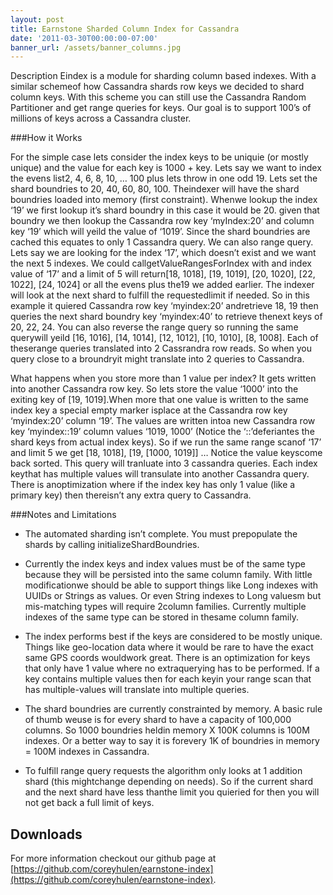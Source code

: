 ```yaml
---
layout: post
title: Earnstone Sharded Column Index for Cassandra
date: '2011-03-30T00:00:00-07:00'
banner_url: /assets/banner_columns.jpg
---
```

Description
Eindex is a module for sharding column based indexes. With a similar schemeof 
how Cassandra shards row keys we decided to shard column keys. With this 
scheme you can still use the Cassandra Random Partitioner and get range queries 
for keys. Our goal is to support 100’s of millions of keys across a Cassandra 
cluster.

###How it Works

For the simple case lets consider the index keys to be uniquie (or mostly 
unique) and the value for each key is 1000 + key. Lets say we want to index 
the evens list2, 4, 6, 8, 10, … 100 plus lets throw in one odd 19. Lets set 
the shard boundries to 20, 40, 60, 80, 100. Theindexer will have the shard 
boundries loaded into memory (first constraint). Whenwe lookup the index ‘19’ 
we first lookup it’s shard boundry in this case it would be 20. given that 
boundry we then lookup the Cassandra row key ‘myIndex:20’ and column key ‘19’ 
which will yeild the value of ‘1019’. Since the shard boundries are cached this 
equates to only 1 Cassandra query. We can also range query. Lets say we are 
looking for the index ‘17’, which doesn’t exist and we want the next 5 indexes. 
We could callgetValueRangesForIndex with and index value of ‘17’ and a limit of 
5 will return[18, 1018], [19, 1019], [20, 1020], [22, 1022], [24, 1024] or all 
the evens plus the19 we added earlier. The indexer will look at the next shard 
to fulfill the requestedlimit if needed. So in this example it quiered Cassandra 
row key ‘myindex:20’ andretrieve 18, 19 then queries the next shard boundry 
key ‘myindex:40’ to retrieve thenext keys of 20, 22, 24. You can also reverse 
the range query so running the same querywill yeild [16, 1016], [14, 1014], 
[12, 1012], [10, 1010], [8, 1008]. Each of theserange queries translated into 
2 Cassrandra row reads. So when you query close to a broundryit might translate 
into 2 queries to Cassandra.

What happens when you store more than 1 value per index? It gets written into 
another Cassandra row key. So lets store the value ‘1000’ into the exiting key 
of [19, 1019].When more that one value is written to the same index key a 
special empty marker isplace at the Cassandra row key ‘myindex:20’ column ‘19’. 
The values are written intoa new Cassandra row key ‘myindex::19’ column values 
‘1019, 1000’ (Notice the ‘::’deferiantes the shard keys from actual index keys). 
So if we run the same range scanof ‘17’ and limit 5 we get [18, 1018], 
[19, [1000, 1019]] … Notice the value keyscome back sorted. This query will 
tranluate into 3 cassandra queries. Each index keythat has multiple values will 
transulate into another Cassandra query. There is anoptimization where if the 
index key has only 1 value (like a primary key) then thereisn’t any extra 
query to Cassandra.

###Notes and Limitations

* The automated sharding isn’t complete. You must prepopulate the shards by 
calling initializeShardBoundries.

* Currently the index keys and index values must be of the same type because 
they will be persisted into the same column family. With little modificationwe 
should be able to support things like Long indexes with UUIDs or Strings as 
values.  Or even String indexes to Long valuesm but mis-matching types will 
require 2column families. Currently multiple indexes of the same type can be 
stored in thesame column family.

* The index performs best if the keys are considered to be mostly unique. 
Things like geo-location data where it would be rare to have the exact same GPS 
coords wouldwork great. There is an optimization for keys that only have 1 
value where no extraquerying has to be performed. If a key contains multiple 
values then for each keyin your range scan that has multiple-values will 
translate into multiple queries.

* The shard boundries are currently constrainted by memory. A basic rule of 
thumb weuse is for every shard to have a capacity of 100,000 columns. So 1000 
boundries heldin memory X 100K columns is 100M indexes. Or a better way to say 
it is forevery 1K of boundries in memory = 100M indexes in Cassandra.

* To fulfill range query requests the algorithm only looks at 1 addition 
shard (this mightchange depending on needs). So if the current shard and the 
next shard have less thanthe limit you quieried for then you will not get back 
a full limit of keys.

Downloads
---------

For more information checkout our github page at 
[https://github.com/coreyhulen/earnstone-index](https://github.com/coreyhulen/earnstone-index).
